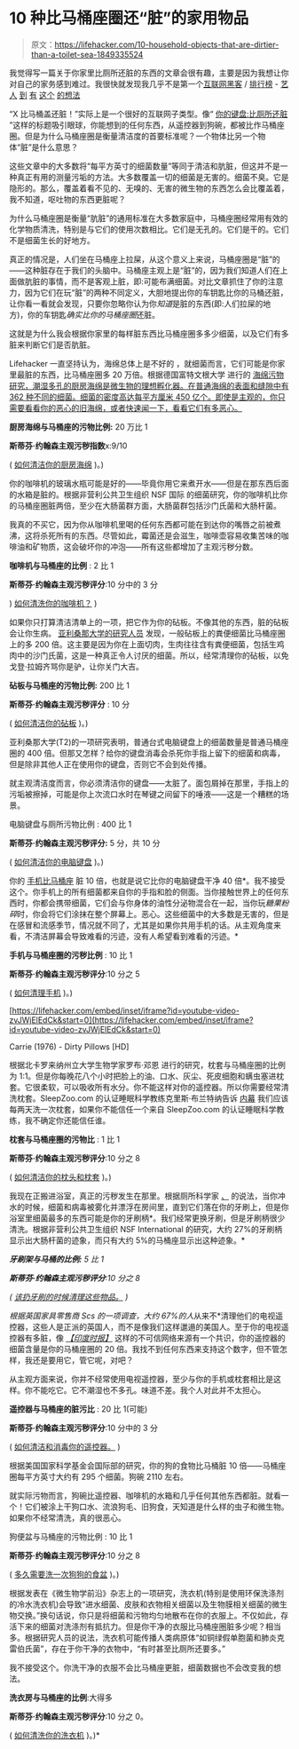 # 10 种比马桶座圈还“脏”的家用物品

> 原文：<https://lifehacker.com/10-household-objects-that-are-dirtier-than-a-toilet-sea-1849335524>

我觉得写一篇关于你家里比厕所还脏的东西的文章会很有趣，主要是因为我想让你对自己的家务感到难过。我很快就发现我几乎不是第一个[互联网](https://www.readersdigest.ca/home-garden/cleaning/items-dirtier-than-a-toilet-seat/)[黑客](https://www.goodhousekeeping.com/home/cleaning/g3553/things-dirtier-than-a-toilet-seat/) / [排行榜](https://www.thehealthy.com/home/germs-toilet-seat/) - [艺人](https://www.businessinsider.com/things-that-are-dirtier-than-your-toilet-seat-2015-5) [到](https://www.goliath.com/random/10-things-dirtier-than-a-toilet-seat/) [有](https://www.thespruce.com/things-dirtier-than-a-toilet-4684442) [这个](https://www.initial.com/sg/blog/10-everyday-items-dirtier-toilet-bowl) [的想法](https://www.thedailymeal.com/healthy-eating/these-15-kitchen-items-are-dirtier-your-toilet-seat-slideshow) 

“X 比马桶盖还脏！”实际上是一个很好的互联网子类型。像“ [你的键盘:比厕所还脏](https://abcnews.go.com/Health/Germs/story?id=4774746&page=1) ”这样的标题吸引眼球，你能想到的任何东西，从遥控器到狗碗，都被比作马桶座圈。但是为什么马桶座圈是衡量清洁度的首要标准呢？一个物体比另一个物体“脏”是什么意思？

这些文章中的大多数将“每平方英寸的细菌数量”等同于清洁和肮脏，但这并不是一种真正有用的测量污垢的方法。大多数覆盖一切的细菌是无害的。细菌不臭。它是隐形的。那么，覆盖着看不见的、无嗅的、无害的微生物的东西怎么会比覆盖着，我不知道，呕吐物的东西更脏呢？

为什么马桶座圈是衡量“肮脏”的通用标准在大多数家庭中，马桶座圈经常用有效的化学物质清洗，特别是与它们的使用次数相比。它们是无孔的。它们是干的。它们不是细菌生长的好地方。

真正的情况是，人们坐在马桶座上拉屎，从这个意义上来说，马桶座圈是“脏”的——这种脏存在于我们的头脑中。马桶座主观上是“脏”的，因为我们知道人们在上面做肮脏的事情，而不是客观上脏，即:可能布满细菌。对比文章抓住了你的注意力，因为它们在玩“脏”的两种不同定义，大胆地提出你的车钥匙比你的马桶还脏，让你看一看就会发现，只要你忽略你认为你*知道*是脏的东西(即:人们拉屎的地方)，你的车钥匙*确实比你的马桶座圈*还脏。

这就是为什么我会根据你家里的每样脏东西比马桶座圈多多少细菌，以及它们有多脏来判断它们是否肮脏。

Lifehacker 一直坚持认为，海绵总体上是不好的 ，就细菌而言，它们可能是你家里最脏的东西，比马桶座圈多 20 万倍。根据德国富特文根大学 进行的 [海绵污物研究，潮湿多孔的厨房海绵是微生物的理想孵化器。在普通海绵的表面和缝隙中有 362 种不同的细菌。细菌的密度高达每平方厘米 450 亿个。即使是主观的，你只需要看看你的恶心的旧海绵，或者快速闻一下，看看它们有多恶心。](https://www.nature.com/articles/s41598-017-06055-9)

**厨房海绵与马桶座的污物比例:** 20 万比 1

**斯蒂芬·约翰森主观污秽指数**x:9/10

( [如何清洁你的厨房海绵](https://lifehacker.com/how-to-properly-clean-your-gross-kitchen-sponge-1797591700) )。)

你的咖啡机的玻璃水瓶可能是好的——毕竟你用它来煮开水——但是在那东西后面的水箱是脏的。根据非营利公共卫生组织 NSF 国际 的细菌研究，你的咖啡机比你的马桶座圈脏两倍，至少在大肠菌群方面，大肠菌群包括沙门氏菌和大肠杆菌。

我真的不买它，因为你从咖啡机里喝的任何东西都可能在到达你的嘴唇之前被煮沸，这将杀死所有的东西。尽管如此，霉菌还是会滋生，咖啡壶容易收集苦味的咖啡油和矿物质，这会破坏你的冲泡——所有这些都增加了主观污秽分数。

**咖啡机与马桶座的比例** : 2 比 1

**斯蒂芬·约翰森主观污秽评分**:10 分中的 3 分

) [如何清洗你的咖啡机？](https://lifehacker.com/deep-clean-your-auto-drip-coffee-maker-in-three-easy-st-1788638770) )

如果你只打算清洁清单上的一项，把它作为你的砧板。不像其他的东西，脏的砧板会让你生病。 [亚利桑那大学的研究人员](https://www.today.com/health/your-kitchen-dirtier-toilet-seat-869333) 发现，一般砧板上的粪便细菌比马桶座圈上的多 200 倍。这主要是因为你在上面切肉，生肉往往含有粪便细菌，包括生鸡肉中的沙门氏菌，这是一种真正令人讨厌的细菌。所以，经常清理你的砧板，以免戈登·拉姆齐骂你是驴，让你关门大吉。

**砧板与马桶座的污物比例:** 200 比 1

**斯蒂芬·约翰森主观污秽评分** : 10 分

( [如何清洁你的砧板](https://lifehacker.com/how-to-choose-clean-and-care-for-your-cutting-boards-1791310576) )。)

亚利桑那大学(T2)的一项研究表明，普通台式电脑键盘上的细菌数量是普通马桶座圈的 400 倍。但那又怎样？给你的键盘消毒会杀死你手指上留下的细菌和病毒，但是除非其他人正在使用你的键盘，否则它不会到处传播。

就主观清洁度而言，你必须清洁你的键盘——太脏了。面包屑掉在那里，手指上的污垢被擦掉，可能是你上次流口水时在琴键之间留下的唾液——这是一个糟糕的场景。

电脑键盘与厕所污物比例 : 400 比 1

**斯蒂芬·约翰森主观污秽评分:** 5 分，共 10 分

( [如何清洁你的电脑键盘](https://lifehacker.com/clean-your-keyboard-top-to-bottom-with-a-few-household-5807118) )。)

你的 [手机比马桶座](https://time.com/4908654/cell-phone-bacteria/) 脏 10 倍，也就是说它比你的电脑键盘干净 40 倍*。我不接受这个。你手机上的所有细菌都来自你的手指和脸的侧面。当你接触世界上的任何东西时，你都会携带细菌，它们会与你身体的油性分泌物混合在一起，当你玩*糖果粉碎*时，你会将它们涂抹在整个屏幕上。恶心。这些细菌中的大多数是无害的，但是在感冒和流感季节，情况就不同了，尤其是如果你共用手机的话。从主观角度来看，不清洁屏幕会导致难看的污迹，没有人希望看到难看的污迹。* 

**手机与马桶座圈的污秽比例** : 10 比 1

**斯蒂芬·约翰森主观污秽评分**:10 分之 5

( [如何清理手机](https://lifehacker.com/clean-your-phone-right-now-1832426763) )。)

 [https://lifehacker.com/embed/inset/iframe?id=youtube-video-zvJWjElEdCk&start=0](https://lifehacker.com/embed/inset/iframe?id=youtube-video-zvJWjElEdCk&start=0)

<figcaption class="sc-1ptbguh-0 hxeMec caption">Carrie (1976) - Dirty Pillows [HD]</figcaption> 

根据北卡罗来纳州立大学生物学家罗布·邓恩 进行的研究，枕套与马桶座圈的比例为 1:1。但是你每晚花八个小时把脸上的油、口水、灰尘、死皮细胞和螨虫塞进枕套。它很柔软，可以吸收所有水分。你不能这样对你的遥控器。所以你需要经常清洗枕套。SleepZoo.com 的认证睡眠科学教练克里斯·布兰特纳告诉 [内幕](https://www.insider.com/reaasons-to-change-your-pillowcase-2018-8) 我们应该每两天洗一次枕套，如果你不能信任一个来自 SleepZoo.com 的认证睡眠科学教练，我不确定你还能信任谁。 

**枕套与马桶座圈的污物比** : 1 比 1

**斯蒂芬·约翰森主观污秽评分**:10 分之 8

( [如何清洁你的枕头和枕套](https://lifehacker.com/properly-launder-your-pillows-5315749) )。)

我现在正搬进浴室，真正的污秽发生在那里。根据厕所科学家 [、](https://www.ncbi.nlm.nih.gov/pmc/articles/PMC187159/) 的说法，当你冲水的时候，细菌和病毒被雾化并漂浮在房间里，直到它们落在你的牙刷上，但是你浴室里细菌最多的东西可能是你的牙刷柄*。我们经常更换牙刷，但是牙刷柄很少清洗。根据非营利公共卫生组织 NSF International 的研究，大约 27%的牙刷柄显示出大肠杆菌的迹象，而只有大约 5%的马桶座显示出这种迹象。* 

***牙刷架与马桶的比例:** 5 比 1*

***斯蒂芬·约翰森主观污秽评分**:10 分之 8*

*( [该扔牙刷的时候清理这些物品。](https://lifehacker.com/clean-these-items-when-its-time-to-throw-out-your-tooth-1846432569) )*

 *根据英国家具零售商 Scs 的一项调查，大约 67%的人*从来不*清理他们的电视遥控器，这些人是正派的英国人，而不是像我们这样邋遢的美国人。至于你的电视遥控器有多脏，像 [*【印度时报】*](https://timesofindia.indiatimes.com/home/science/your-tv-remote-could-be-20-times-dirtier-than-your-toilet-study/articleshow/74218337.cms) 这样的不可信网络来源有一个共识，你的遥控器的细菌含量是你的马桶座圈的 20 倍。我找不到任何东西来支持这个数字，但不管怎样，我还是要用它，管它呢，对吧？

从主观方面来说，你并不经常使用电视遥控器，至少与你的手机或枕套相比是这样。你不能吃它。它不潮湿也不多孔。味道不差。我个人对此并不太担心。

**遥控器与马桶座的脏污比** : 20 比 1(可能)

**斯蒂芬·约翰森主观污秽评分**:10 分中的 3 分

( [如何清洁和消毒你的遥控器。](https://lifehacker.com/sanitize-or-quarantine-your-hotel-rooms-tv-remote-befo-1608861488) )

根据美国国家科学基金会国际部的研究，你的狗的食物比马桶脏 10 倍——马桶座圈每平方英寸大约有 295 个细菌。狗碗 2110 左右。

就实际污物而言，狗碗比遥控器、咖啡机的水箱和几乎任何其他东西都脏。就看一个！它们被涂上干狗口水、流浪狗毛、旧狗食，天知道是什么样的虫子和微生物。如果你不经常清洗，真的很恶心。

狗便盆与马桶座的污物比例 : 10 比 1

**斯蒂芬·约翰森主观污秽评分**:10 分之 8

( [多久需要洗一次狗狗的食盆](https://lifehacker.com/how-often-you-need-to-wash-your-dogs-food-bowl-1848793312) )。)

根据发表在《微生物学前沿》杂志上的一项研究，洗衣机(特别是使用环保洗涤剂的冷水洗衣机)会导致“进水细菌、皮肤和衣物相关细菌以及生物膜相关细菌的微生物交换。”换句话说，你只是将细菌和污物均匀地散布在你的衣服上。不仅如此，存活下来的细菌对洗涤剂有抵抗力。但是你干净的衣服比马桶座圈脏多少呢？相当多。根据研究人员的说法，洗衣机可能传播人类病原体“如铜绿假单胞菌和肺炎克雷伯氏菌”，存在于你干净的衣物中，“有时甚至比厕所还要多。”

我不接受这个。你洗干净的衣服不会比马桶座更脏，细菌数据也不会改变我的想法。

**洗衣房与马桶座的比例**:大得多

**斯蒂芬·约翰森主观污秽评分**:10 分之 0。

( [如何清洗你的洗衣机](https://lifehacker.com/clean-your-washing-machine-to-keep-clothes-fresh-5986432) )。)*